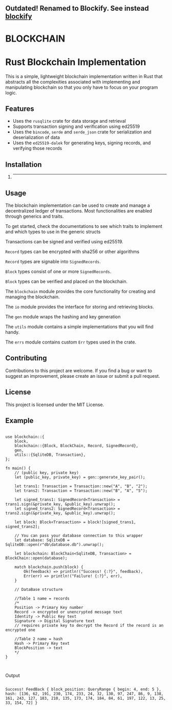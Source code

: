 ## Outdated! Renamed to Blockify. See instead [blockify](https://github.com/nisaacdz/blockify)





# BLOCKCHAIN   

# Rust Blockchain Implementation

This is a simple, lightweight blockchain implementation written in Rust that abstracts all the complexities associated with implementing and manipulating blockchain so that you only have to focus on your program logic.

## Features

- Uses the `rusqlite` crate for data storage and retrieval
- Supports transaction signing and verification using ed25519
- Uses the `bincode`, `serde` and `serde_json` crate for serialization and deserialization of data
- Uses the `ed25519-dalek` for generating keys, signing records, and verifying those records

## Installation

1. ________


## Usage

The blockchain implementation can be used to create and manage a decentralized ledger of transactions. Most functionalities are enabled through generics and traits. 


To get started, check the documentations to see which traits to implement and which types to use in the generic structs


Transactions can be signed and verified using ed25519.

`Record` types can be encrypted with sha256 or other algorithms


`Record` types are signable into `SignedRecords`.

`Block` types consist of one or more `SignedRecords`.

`Block` types can be verified and placed on the blockchain.

The `blockchain` module provides the core functionality for creating and managing the blockchain.

The `io` module provides the interface for storing and retrieving blocks.

The `gen` module wraps the hashing and key generation

The `utils` module contains a simple implementations that you will find handy.

The `errs` module contains custom `Err` types used in the crate.


## Contributing

Contributions to this project are welcome. If you find a bug or want to suggest an improvement, please create an issue or submit a pull request.


## License

This project is licensed under the MIT License.



## Example

```

use blockchain::{
    block,
    blockchain::{Block, BlockChain, Record, SignedRecord},
    gen,
    utils::{SqliteDB, Transaction},
};

fn main() {
    // (public key, private key)
    let (public_key, private_key) = gen::generate_key_pair();

    let trans1: Transaction = Transaction::new("A", "B", "2");
    let trans2: Transaction = Transaction::new("B", "A", "5");

    let signed_trans1: SignedRecord<Transaction> = trans1.sign(&private_key, &public_key).unwrap();
    let signed_trans2: SignedRecord<Transaction> = trans2.sign(&private_key, &public_key).unwrap();

    let block: Block<Transaction> = block![signed_trans1, signed_trans2];

    // You can pass your database connection to this wrapper
    let database: SqliteDB = SqliteDB::open(r"db\database.db").unwrap();

    let blockchain: BlockChain<SqliteDB, Transaction> = BlockChain::open(database);

    match blockchain.push(block) {
        Ok(feedback) => println!("Success! {:?}", feedback),
        Err(err) => println!("Failure! {:?}", err),
    }

    // DataBase structure

    //Table 1 name = records
    /*
    Position -> Primary Key number
    Record -> encrypted or unencrypted message text
    Identity -> Public Key text
    Signature -> Digital Signature text
    // requires private key to decrypt the Record if the record is an encrypted one

    //Table 2 name = hash
    Hash -> Primary Key text
    BlockPosition -> text
    */
}



```


Output

```

Success! FeedBack { block_position: QueryRange { begin: 4, end: 5 }, hash: [136, 62, 191, 230, 174, 233, 24, 32, 130, 97, 247, 86, 9, 138, 161, 243, 127, 183, 210, 135, 173, 174, 184, 84, 61, 197, 122, 13, 25, 33, 154, 72] }


```
